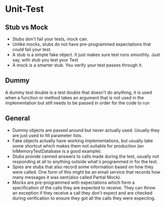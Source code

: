 # Unit-Test

## Stub vs Mock
- Stubs don't fail your tests, mock can.
- Unlike mocks, stubs do not have pre-programmed expectations that could fail your test.
- A stub is a simple fake object. It just makes sure test runs smoothly. Just say, with stub you test your Test
- A mock is a smarter stub. You verify your test passes through it.

## Dummy
A dummy test double is a test double that doesn't do anything, it is used when a function or method takes an argument that is not used in the implementation but still needs to be passed in order for the code to run

## General
- Dummy objects are passed around but never actually used. Usually they are just used to fill parameter lists.
- Fake objects actually have working implementations, but usually take some shortcut which makes them not suitable for production (an InMemoryTestDatabase is a good example).
- Stubs provide canned answers to calls made during the test, usually not responding at all to anything outside what's programmed in for the test.
- Spies are stubs that also record some information based on how they were called. One form of this might be an email service that records how many messages it was sent(also called Partial Mock).
- Mocks are pre-programmed with expectations which form a specification of the calls they are expected to receive. They can throw an exception if they receive a call they don't expect and are checked during verification to ensure they got all the calls they were expecting.
